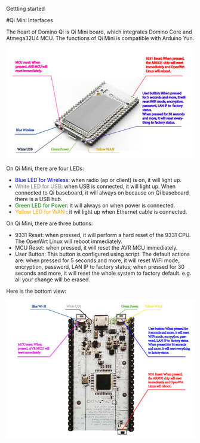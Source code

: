 Gettting started

#Qi Mini Interfaces

The heart of Domino Qi is Qi Mini board, which integrates Domino Core and Atmega32U4 MCU. The functions of Qi Mini is compatible with Arduino Yun.

![Qi Mini Top](src/qi_mini_top.jpg)

On Qi Mini, there are four LEDs:

- <font color=blue>Blue LED for Wireless</font>: when radio (ap or client) is on, it will light up.
- <font color=gray> White LED for USB</font>: when USB is connected, it will light up. When connected to Qi baseboard, it will always on because on Qi baseboard there is a USB hub.
- <font color=green>Green LED for Power</font>: it will always on when power is connected.
- <font color=orange>Yellow LED for WAN </font>: it wil light up when Ethernet cable is connected.

On Qi Mini, there are three buttons:

- 9331 Reset: when pressed, it will perform a hard reset of the 9331 CPU. The OpenWrt Linux will reboot immediately.
- MCU Reset: when pressed, it will reset the AVR MCU immediately.
- User Button: This button is configured using script. The default actions are: when pressed for 5 seconds and more, it will reset WiFi mode, encryption, password, LAN IP to factory status; when pressed for 30 seconds and more, it will reset the whole system to factory default. e.g. all your change will be erased.

Here is the bottom view:

![Qi Mini Top](src/qi_mini_back.jpg)

